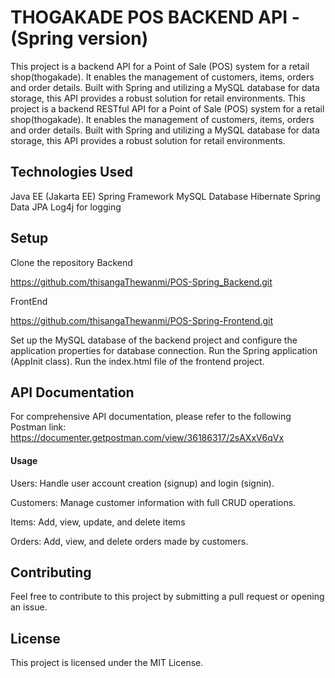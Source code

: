 
# THOGAKADE   POS   BACKEND   API - (Spring version)

This project is a backend API for a Point of Sale (POS) system for a retail shop(thogakade). It enables the management of customers, items, orders and order details. Built with Spring and utilizing a MySQL database for data storage, this API provides a robust solution for retail environments.
This project is a backend RESTful API for a Point of Sale (POS) system for a retail shop(thogakade). It enables the management of customers, items, orders and order details. Built with Spring and utilizing a MySQL database for data storage, this API provides a robust solution for retail environments.

## Technologies Used
Java EE (Jakarta EE)
Spring Framework
MySQL Database
Hibernate
Spring Data JPA
Log4j for logging


## Setup
Clone the repository
Backend

https://github.com/thisangaThewanmi/POS-Spring_Backend.git

FrontEnd

https://github.com/thisangaThewanmi/POS-Spring-Frontend.git

Set up the MySQL database of the backend project and configure the application properties for database connection.
Run the Spring application (AppInit class).
Run the index.html file of the frontend project.


## API Documentation
For comprehensive API documentation, please refer to the following Postman link:
https://documenter.getpostman.com/view/36186317/2sAXxV6qVx 


#### Usage
Users: Handle user account creation (signup) and login (signin).

Customers: Manage customer information with full CRUD operations.

Items: Add, view, update, and delete items

Orders: Add, view, and delete orders made by customers.

## Contributing
Feel free to contribute to this project by submitting a pull request or opening an issue.

## License
This project is licensed under the MIT License.




